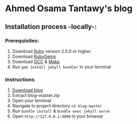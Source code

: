 # Ahmed Osama Tantawy's blog

## Installation process -locally-:

### Prerequisites:

1. Download [Ruby](https://www.ruby-lang.org/en/downloads/) version 2.5.0 or higher
1. Download [RubyGems](https://rubygems.org/pages/download)
1. Download [GCC](https://gcc.gnu.org/install/) & [Make](https://www.gnu.org/software/make/)
1. Run `gem install jekyll bundler` in your terminal

### Instructions

1. [Download blog](https://github.com/aotantawy/blog/archive/refs/heads/master.zip)
1. Extract blog-master.zip
1. Open your terminal
1. Navigate to project directory `cd blog-master`
1. Run `bundle install` & `bundle exec jekyll serve`
1. Open `http://127.0.0.1:4000` in your browser
